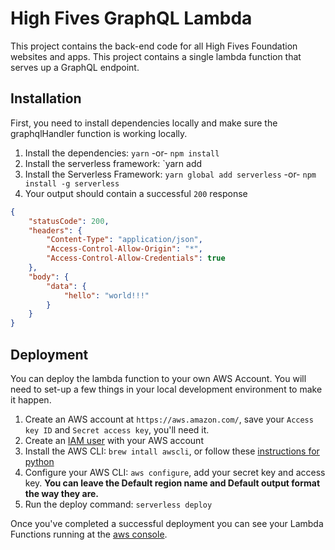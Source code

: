 High Fives GraphQL Lambda
================
This project contains the back-end code for all High Fives Foundation websites and apps. This project contains a single lambda function that serves up a GraphQL endpoint.

Installation
------------
First, you need to install dependencies locally and make sure the graphqlHandler function is working locally.

1. Install the dependencies: `yarn` -or- `npm install`
2. Install the serverless framework: `yarn add 
3. Install the Serverless Framework: `yarn global add serverless` -or- `npm install -g serverless`
4. Your output should contain a successful `200` response

```json
{
    "statusCode": 200,
    "headers": {
        "Content-Type": "application/json",
        "Access-Control-Allow-Origin": "*",
        "Access-Control-Allow-Credentials": true
    },
    "body": {
        "data": {
            "hello": "world!!!"
        }
    }
}
```

Deployment
----------
You can deploy the lambda function to your own AWS Account. You will need to set-up a few things in your local development environment to make it happen.

1. Create an AWS account at `https://aws.amazon.com/`, save your `Access key ID` and `Secret access key`, you'll need it.
2. Create an [IAM user](https://serverless-stack.com/chapters/create-an-iam-user.html) with your AWS account
2. Install the AWS CLI: `brew intall awscli`, or follow these [instructions for python](https://serverless-stack.com/chapters/configure-the-aws-cli.html)
3. Configure your AWS CLI: `aws configure`, add your secret key and access key. **You can leave the Default region name and Default output format the way they are.**
5. Run the deploy command: `serverless deploy`

Once you've completed a successful deployment you can see your Lambda Functions running at the [aws console](https://us-west-1.console.aws.amazon.com/lambda/home?region=us-west-1#/functions).

